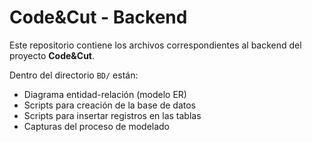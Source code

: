 # Code&Cut - Backend

Este repositorio contiene los archivos correspondientes al backend del proyecto **Code&Cut**.

Dentro del directorio `BD/` están:

- Diagrama entidad-relación (modelo ER)
- Scripts para creación de la base de datos
- Scripts para insertar registros en las tablas
- Capturas del proceso de modelado

